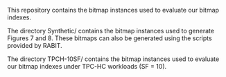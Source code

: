 This repository contains the bitmap instances used to evaluate our bitmap indexes.

The directory Synthetic/ contains the bitmap instances used to generate Figures 7 and 8. These bitmaps can also be generated using the scripts provided by RABIT.

The directory TPCH-10SF/ contains the bitmap instances used to evaluate our bitmap indexes under TPC-HC workloads (SF = 10).
